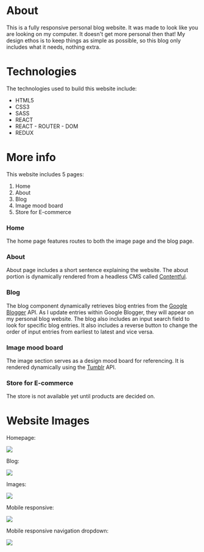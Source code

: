 # About

This is a fully responsive personal blog website. It was made to look like you are looking on my computer. It doesn't get more personal then that! My design ethos is to keep things as simple as possible, so this blog only includes what it needs, nothing extra.

# Technologies

The technologies used to build this website include:

- HTML5
- CSS3
- SASS
- REACT
- REACT - ROUTER - DOM
- REDUX

# More info

This website includes 5 pages:

1. Home
2. About
3. Blog
4. Image mood board
5. Store for E-commerce

### Home

The home page features routes to both the image page and the blog page.

### About

About page includes a short sentence explaining the website. The about portion is dynamically rendered from a headless CMS called [Contentful](https://www.contentful.com).

### Blog

The blog component dynamically retrieves blog entries from the [Google Blogger](https://developers.google.com/blogger/docs/3.0/using) API. As I update entries within Google Blogger, they will appear on my personal blog website. The blog also includes an input search field to look for specific blog entries. It also includes a reverse button to change the order of input entries from earliest to latest and vice versa.

### Image mood board

The image section serves as a design mood board for referencing. It is rendered dynamically using the [Tumblr](https://www.tumblr.com/docs/en/api/v2) API.

### Store for E-commerce

The store is not available yet until products are decided on.

# Website Images

Homepage:

![](images/Home.png)

Blog: 

![](images/blog.png)

Images: 

![](images/images.png)

Mobile responsive:

![](images/mobileBlog.png)

Mobile responsive navigation dropdown: 

![](images/mobileMenu.png)
